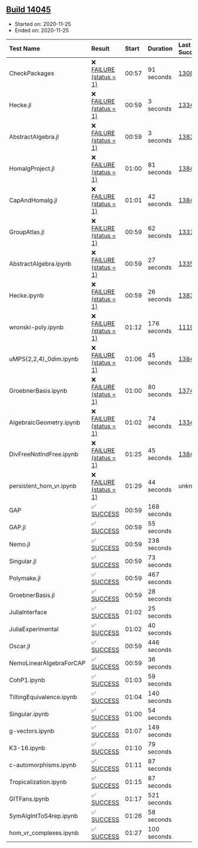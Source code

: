 ## [Build 14045](https://oscarci.mathematik.uni-kl.de/job/oscar/14045/)

* Started on: 2020-11-25
* Ended on: 2020-11-25

| Test Name    | Result | Start | Duration | Last Success | First Failure |
|:-------------|:-------|:------|:---------|:-------------|:--------------|
| CheckPackages | ❌ [FAILURE (status = 1)](https://oscarci.mathematik.uni-kl.de/job/oscar/14045/artifact/logs/build-14045/CheckPackages.log) | 00:57 | 91 seconds | [13085](https://oscarci.mathematik.uni-kl.de/job/oscar/13085/) | [13086](https://oscarci.mathematik.uni-kl.de/job/oscar/13086/) |
| Hecke.jl | ❌ [FAILURE (status = 1)](https://oscarci.mathematik.uni-kl.de/job/oscar/14045/artifact/logs/build-14045/Hecke.jl.log) | 00:59 | 3 seconds | [13341](https://oscarci.mathematik.uni-kl.de/job/oscar/13341/) | [13342](https://oscarci.mathematik.uni-kl.de/job/oscar/13342/) |
| AbstractAlgebra.jl | ❌ [FAILURE (status = 1)](https://oscarci.mathematik.uni-kl.de/job/oscar/14045/artifact/logs/build-14045/AbstractAlgebra.jl.log) | 00:59 | 3 seconds | [13837](https://oscarci.mathematik.uni-kl.de/job/oscar/13837/) | [13838](https://oscarci.mathematik.uni-kl.de/job/oscar/13838/) |
| HomalgProject.jl | ❌ [FAILURE (status = 1)](https://oscarci.mathematik.uni-kl.de/job/oscar/14045/artifact/logs/build-14045/HomalgProject.jl.log) | 01:00 | 81 seconds | [13845](https://oscarci.mathematik.uni-kl.de/job/oscar/13845/) | [13846](https://oscarci.mathematik.uni-kl.de/job/oscar/13846/) |
| CapAndHomalg.jl | ❌ [FAILURE (status = 1)](https://oscarci.mathematik.uni-kl.de/job/oscar/14045/artifact/logs/build-14045/CapAndHomalg.jl.log) | 01:01 | 42 seconds | [13845](https://oscarci.mathematik.uni-kl.de/job/oscar/13845/) | [13846](https://oscarci.mathematik.uni-kl.de/job/oscar/13846/) |
| GroupAtlas.jl | ❌ [FAILURE (status = 1)](https://oscarci.mathematik.uni-kl.de/job/oscar/14045/artifact/logs/build-14045/GroupAtlas.jl.log) | 00:59 | 62 seconds | [13311](https://oscarci.mathematik.uni-kl.de/job/oscar/13311/) | [13312](https://oscarci.mathematik.uni-kl.de/job/oscar/13312/) |
| AbstractAlgebra.ipynb | ❌ [FAILURE (status = 1)](https://oscarci.mathematik.uni-kl.de/job/oscar/14045/artifact/logs/build-14045/AbstractAlgebra.ipynb.log) | 00:59 | 27 seconds | [13355](https://oscarci.mathematik.uni-kl.de/job/oscar/13355/) | [13356](https://oscarci.mathematik.uni-kl.de/job/oscar/13356/) |
| Hecke.ipynb | ❌ [FAILURE (status = 1)](https://oscarci.mathematik.uni-kl.de/job/oscar/14045/artifact/logs/build-14045/Hecke.ipynb.log) | 00:59 | 26 seconds | [13837](https://oscarci.mathematik.uni-kl.de/job/oscar/13837/) | [13838](https://oscarci.mathematik.uni-kl.de/job/oscar/13838/) |
| wronski-poly.ipynb | ❌ [FAILURE (status = 1)](https://oscarci.mathematik.uni-kl.de/job/oscar/14045/artifact/logs/build-14045/wronski-poly.ipynb.log) | 01:12 | 176 seconds | [11192](https://oscarci.mathematik.uni-kl.de/job/oscar/11192/) | [11193](https://oscarci.mathematik.uni-kl.de/job/oscar/11193/) |
| uMPS(2,2,4)_0dim.ipynb | ❌ [FAILURE (status = 1)](https://oscarci.mathematik.uni-kl.de/job/oscar/14045/artifact/logs/build-14045/uMPS-2-2-4-_0dim.ipynb.log) | 01:06 | 45 seconds | [13841](https://oscarci.mathematik.uni-kl.de/job/oscar/13841/) | [13842](https://oscarci.mathematik.uni-kl.de/job/oscar/13842/) |
| GroebnerBasis.ipynb | ❌ [FAILURE (status = 1)](https://oscarci.mathematik.uni-kl.de/job/oscar/14045/artifact/logs/build-14045/GroebnerBasis.ipynb.log) | 01:00 | 80 seconds | [13748](https://oscarci.mathematik.uni-kl.de/job/oscar/13748/) | [13749](https://oscarci.mathematik.uni-kl.de/job/oscar/13749/) |
| AlgebraicGeometry.ipynb | ❌ [FAILURE (status = 1)](https://oscarci.mathematik.uni-kl.de/job/oscar/14045/artifact/logs/build-14045/AlgebraicGeometry.ipynb.log) | 01:02 | 74 seconds | [13341](https://oscarci.mathematik.uni-kl.de/job/oscar/13341/) | [13342](https://oscarci.mathematik.uni-kl.de/job/oscar/13342/) |
| DivFreeNotIndFree.ipynb | ❌ [FAILURE (status = 1)](https://oscarci.mathematik.uni-kl.de/job/oscar/14045/artifact/logs/build-14045/DivFreeNotIndFree.ipynb.log) | 01:25 | 45 seconds | [13845](https://oscarci.mathematik.uni-kl.de/job/oscar/13845/) | [13846](https://oscarci.mathematik.uni-kl.de/job/oscar/13846/) |
| persistent_hom_vr.ipynb | ❌ [FAILURE (status = 1)](https://oscarci.mathematik.uni-kl.de/job/oscar/14045/artifact/logs/build-14045/persistent_hom_vr.ipynb.log) | 01:29 | 44 seconds | unknown | unknown |
| GAP | ✅ [SUCCESS](https://oscarci.mathematik.uni-kl.de/job/oscar/14045/artifact/logs/build-14045/GAP.log) | 00:59 | 168 seconds |  |  |
| GAP.jl | ✅ [SUCCESS](https://oscarci.mathematik.uni-kl.de/job/oscar/14045/artifact/logs/build-14045/GAP.jl.log) | 00:59 | 55 seconds |  |  |
| Nemo.jl | ✅ [SUCCESS](https://oscarci.mathematik.uni-kl.de/job/oscar/14045/artifact/logs/build-14045/Nemo.jl.log) | 00:59 | 238 seconds |  |  |
| Singular.jl | ✅ [SUCCESS](https://oscarci.mathematik.uni-kl.de/job/oscar/14045/artifact/logs/build-14045/Singular.jl.log) | 00:59 | 73 seconds |  |  |
| Polymake.jl | ✅ [SUCCESS](https://oscarci.mathematik.uni-kl.de/job/oscar/14045/artifact/logs/build-14045/Polymake.jl.log) | 00:59 | 467 seconds |  |  |
| GroebnerBasis.jl | ✅ [SUCCESS](https://oscarci.mathematik.uni-kl.de/job/oscar/14045/artifact/logs/build-14045/GroebnerBasis.jl.log) | 00:59 | 28 seconds |  |  |
| JuliaInterface | ✅ [SUCCESS](https://oscarci.mathematik.uni-kl.de/job/oscar/14045/artifact/logs/build-14045/JuliaInterface.log) | 01:02 | 25 seconds |  |  |
| JuliaExperimental | ✅ [SUCCESS](https://oscarci.mathematik.uni-kl.de/job/oscar/14045/artifact/logs/build-14045/JuliaExperimental.log) | 01:02 | 40 seconds |  |  |
| Oscar.jl | ✅ [SUCCESS](https://oscarci.mathematik.uni-kl.de/job/oscar/14045/artifact/logs/build-14045/Oscar.jl.log) | 00:59 | 446 seconds |  |  |
| NemoLinearAlgebraForCAP | ✅ [SUCCESS](https://oscarci.mathematik.uni-kl.de/job/oscar/14045/artifact/logs/build-14045/NemoLinearAlgebraForCAP.log) | 00:59 | 36 seconds |  |  |
| CohP1.ipynb | ✅ [SUCCESS](https://oscarci.mathematik.uni-kl.de/job/oscar/14045/artifact/logs/build-14045/CohP1.ipynb.log) | 01:03 | 59 seconds |  |  |
| TiltingEquivalence.ipynb | ✅ [SUCCESS](https://oscarci.mathematik.uni-kl.de/job/oscar/14045/artifact/logs/build-14045/TiltingEquivalence.ipynb.log) | 01:04 | 140 seconds |  |  |
| Singular.ipynb | ✅ [SUCCESS](https://oscarci.mathematik.uni-kl.de/job/oscar/14045/artifact/logs/build-14045/Singular.ipynb.log) | 01:00 | 54 seconds |  |  |
| g-vectors.ipynb | ✅ [SUCCESS](https://oscarci.mathematik.uni-kl.de/job/oscar/14045/artifact/logs/build-14045/g-vectors.ipynb.log) | 01:07 | 149 seconds |  |  |
| K3-16.ipynb | ✅ [SUCCESS](https://oscarci.mathematik.uni-kl.de/job/oscar/14045/artifact/logs/build-14045/K3-16.ipynb.log) | 01:10 | 79 seconds |  |  |
| c-automorphisms.ipynb | ✅ [SUCCESS](https://oscarci.mathematik.uni-kl.de/job/oscar/14045/artifact/logs/build-14045/c-automorphisms.ipynb.log) | 01:11 | 87 seconds |  |  |
| Tropicalization.ipynb | ✅ [SUCCESS](https://oscarci.mathematik.uni-kl.de/job/oscar/14045/artifact/logs/build-14045/Tropicalization.ipynb.log) | 01:15 | 87 seconds |  |  |
| GITFans.ipynb | ✅ [SUCCESS](https://oscarci.mathematik.uni-kl.de/job/oscar/14045/artifact/logs/build-14045/GITFans.ipynb.log) | 01:17 | 521 seconds |  |  |
| SymAlgIntToS4rep.ipynb | ✅ [SUCCESS](https://oscarci.mathematik.uni-kl.de/job/oscar/14045/artifact/logs/build-14045/SymAlgIntToS4rep.ipynb.log) | 01:26 | 58 seconds |  |  |
| hom_vr_complexes.ipynb | ✅ [SUCCESS](https://oscarci.mathematik.uni-kl.de/job/oscar/14045/artifact/logs/build-14045/hom_vr_complexes.ipynb.log) | 01:27 | 100 seconds |  |  |
